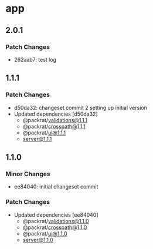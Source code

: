 # app

## 2.0.1

### Patch Changes

- 262aab7: test log

## 1.1.1

### Patch Changes

- d50da32: changeset commit 2 setting up initial version
- Updated dependencies [d50da32]
  - @packrat/validations@1.1.1
  - @packrat/crosspath@1.1.1
  - @packrat/ui@1.1.1
  - server@1.1.1

## 1.1.0

### Minor Changes

- ee84040: initial changeset commit

### Patch Changes

- Updated dependencies [ee84040]
  - @packrat/validations@1.1.0
  - @packrat/crosspath@1.1.0
  - @packrat/ui@1.1.0
  - server@1.1.0
